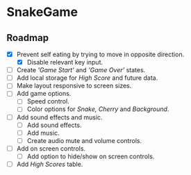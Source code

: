 # SnakeGame

## Roadmap

- [x] Prevent self eating by trying to move in opposite direction.
    - [x] Disable relevant key input.
- [ ] Create *'Game Start'* and *'Game Over'* states.
- [ ] Add local storage for *High Score* and future data.
- [ ] Make layout responsive to screen sizes.
- [ ] Add game options.
    - [ ] Speed control.
    - [ ] Color options for *Snake,* *Cherry* and *Background*.
- [ ] Add sound effects and music.
    - [ ] Add sound effects.
    - [ ] Add music.
    - [ ] Create audio mute and volume controls.
- [ ] Add on screen controls.
    - [ ] Add option to hide/show on screen controls.
- [ ] Add *High Scores* table.
